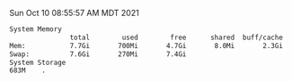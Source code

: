Sun Oct 10 08:55:57 AM MDT 2021
```bash
System Memory
               total        used        free      shared  buff/cache   available
Mem:           7.7Gi       700Mi       4.7Gi       8.0Mi       2.3Gi       6.7Gi
Swap:          7.6Gi       270Mi       7.4Gi
System Storage
683M	.
```
